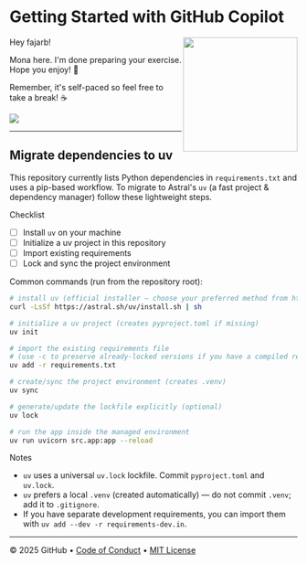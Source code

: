 # Getting Started with GitHub Copilot

<img src="https://octodex.github.com/images/Professortocat_v2.png" align="right" height="200px" />

Hey fajarb!

 Mona here. I'm done preparing your exercise. Hope you enjoy! 💚

 Remember, it's self-paced so feel free to take a break! ☕️

 [![](https://img.shields.io/badge/Go%20to%20Exercise-%E2%86%92-1f883d?style=for-the-badge&logo=github&labelColor=197935)](https://github.com/fajarb/skills-getting-started-with-github-copilot/issues/1)

 ---

 ## Migrate dependencies to uv

 This repository currently lists Python dependencies in `requirements.txt` and uses a pip-based workflow. To migrate to Astral's `uv` (a fast project & dependency manager) follow these lightweight steps.

 Checklist

 - [ ] Install `uv` on your machine
 - [ ] Initialize a uv project in this repository
 - [ ] Import existing requirements
 - [ ] Lock and sync the project environment

 Common commands (run from the repository root):

 ```bash
 # install uv (official installer — choose your preferred method from https://docs.astral.sh/uv/getting-started/installation/)
 curl -LsSf https://astral.sh/uv/install.sh | sh

 # initialize a uv project (creates pyproject.toml if missing)
 uv init

 # import the existing requirements file
 # (use -c to preserve already-locked versions if you have a compiled requirements.txt)
 uv add -r requirements.txt

 # create/sync the project environment (creates .venv)
 uv sync

 # generate/update the lockfile explicitly (optional)
 uv lock

 # run the app inside the managed environment
 uv run uvicorn src.app:app --reload
 ```

 Notes

 - `uv` uses a universal `uv.lock` lockfile. Commit `pyproject.toml` and `uv.lock`.
 - `uv` prefers a local `.venv` (created automatically) — do not commit `.venv`; add it to `.gitignore`.
 - If you have separate development requirements, you can import them with `uv add --dev -r requirements-dev.in`.

 ---

 &copy; 2025 GitHub &bull; [Code of Conduct](https://www.contributor-covenant.org/version/2/1/code_of_conduct/code_of_conduct.md) &bull; [MIT License](https://gh.io/mit)

 ```

